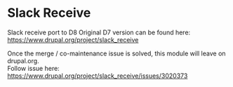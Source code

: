 # Slack Receive

Slack receive port to D8
Original D7 version can be found here: https://www.drupal.org/project/slack_receive

Once the merge / co-maintenance issue is solved, this module will leave on drupal.org.   
Follow issue here: https://www.drupal.org/project/slack_receive/issues/3020373

